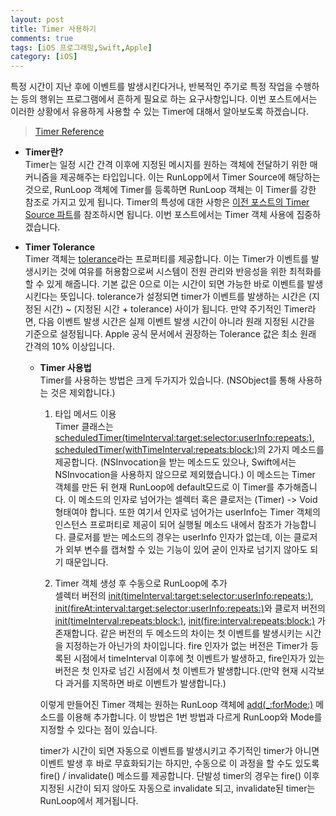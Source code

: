```yaml
---
layout: post
title: Timer 사용하기
comments: true
tags: [iOS 프로그래밍,Swift,Apple]
category: [iOS]
---  
```


특정 시간이 지난 후에 이벤트를 발생시킨다거나, 반복적인 주기로 특정 작업을 수행하는 등의 행위는 프로그램에서 흔하게 필요로 하는 요구사항입니다. 이번 포스트에서는 이러한 상황에서 유용하게 사용할 수 있는 Timer에 대해서 알아보도록 하겠습니다.  

> [Timer Reference](https://developer.apple.com/documentation/foundation/timer)  

* **Timer란?**  
  Timer는 일정 시간 간격 이후에 지정된 메시지를 원하는 객체에 전달하기 위한 매커니즘을 제공해주는 타입입니다. 이는 RunLopp에서 Timer Source에 해당하는 것으로, RunLoop 객체에 Timer를 등록하면 RunLoop 객체는 이 Timer를 강한 참조로 가지고 있게 됩니다. Timer의 특성에 대한 사항은 [이전 포스트의 Timer Source 파트](https://jcsoohwancho.github.io/2019-09-01-스레드-프로그래밍(2)-RunLoop/)를 참조하시면 됩니다. 이번 포스트에서는 Timer 객체 사용에 집중하겠습니다.  

* **Timer Tolerance**  
  Timer 객체는 [tolerance](https://developer.apple.com/documentation/foundation/timer/1415085-tolerance)라는 프로퍼티를 제공합니다. 이는 Timer가 이벤트를 발생시키는 것에 여유를 허용함으로써 시스템이 전원 관리와 반응성을 위한 최적화를 할 수 있게 해줍니다. 기본 값은 0으로 이는 시간이 되면 가능한 바로 이벤트를 발생시킨다는 뜻입니다. tolerance가 설정되면 timer가 이벤트를 발생하는 시간은 (지정된 시간) ~ (지정된 시간 + tolerance) 사이가 됩니다. 만약 주기적인 Timer라면, 다음 이벤트 발생 시간은 실제 이벤트 발생 시간이 아니라 원래 지정된 시간을 기준으로 설정됩니다. Apple 공식 문서에서 권장하는 Tolerance 값은 최소 원래 간격의 10% 이상입니다.  

  * **Timer 사용법**  
    Timer를 사용하는 방법은 크게 두가지가 있습니다. (NSObject를 통해 사용하는 것은 제외합니다.)  

    1. 타입 메서드 이용  
        Timer 클래스는 [scheduledTimer(timeInterval:target:selector:userInfo:repeats:)](https://developer.apple.com/documentation/foundation/timer/1412416-scheduledtimer), [scheduledTimer(withTimeInterval:repeats:block:)](https://developer.apple.com/documentation/foundation/timer/2091889-scheduledtimer)의 2가지 메소드를 제공합니다. (NSInvocation을 받는 메소드도 있으나, Swift에서는 NSInvocation을 사용하지 않으므로 제외했습니다.) 이 메소드는 Timer 객체를 만든 뒤 현재 RunLoop에 default모드로 이 Timer를 추가해줍니다. 이 메소드의 인자로 넘어가는 셀렉터 혹은 클로저는 (Timer) -> Void 형태여야 합니다. 또한 여기서 인자로 넘어가는 userInfo는 Timer 객체의 인스턴스 프로퍼티로 제공이 되어 실행될 메소드 내에서 참조가 가능합니다. 클로저를 받는 메소드의 경우는 userInfo 인자가 없는데, 이는 클로저가 외부 변수를 캡쳐할 수 있는 기능이 있어 굳이 인자로 넘기지 않아도 되기 때문입니다.
    
    2. Timer 객체 생성 후 수동으로 RunLoop에 추가  
        셀렉터 버전의 [init(timeInterval:target:selector:userInfo:repeats:)](https://developer.apple.com/documentation/foundation/timer/1408356-init), [init(fireAt:interval:target:selector:userInfo:repeats:)](https://developer.apple.com/documentation/foundation/timer/1415700-init)와  클로저 버전의 [init(timeInterval:repeats:block:)](https://developer.apple.com/documentation/foundation/timer/2091888-init), [init(fire:interval:repeats:block:)](https://developer.apple.com/documentation/foundation/timer/2091887-init) 가 존재합니다. 같은 버전의 두 메소드의 차이는 첫 이벤트를 발생시키는 시간을 지정하는가 아닌가의 차이입니다. fire 인자가 없는 버전은 Timer가 등록된 시점에서 timeInterval 이후에 첫 이벤트가 발생하고, fire인자가 있는 버전은 첫 인자로 넘긴 시점에서 첫 이벤트가 발생합니다.(만약 현재 시각보다 과거를 지목하면 바로 이벤트가 발생합니다.) 

    이렇게 만들어진 Timer 객체는 원하는 RunLoop 객체에 [add(_:forMode:)](https://developer.apple.com/documentation/foundation/runloop/1418468-add) 메소드를 이용해 추가합니다. 이 방법은 1번 방법과 다르게 RunLoop와 Mode를 지정할 수 있다는 점이 있습니다. 

    timer가 시간이 되면 자동으로 이벤트를 발생시키고 주기적인 timer가 아니면 이벤트 발생 후 바로 무효화되기는 하지만, 수동으로 이 과정을 할 수도 있도록 fire() / invalidate() 메소드를 제공합니다. 단발성 timer의 경우는 fire() 이후 지정된 시간이 되지 않아도 자동으로 invalidate 되고, invalidate된 timer는 RunLoop에서 제거됩니다. 